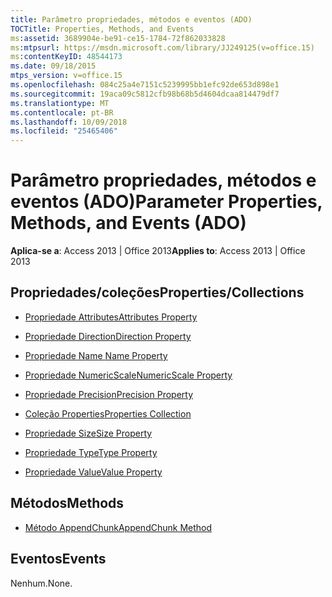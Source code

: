 ```yaml
---
title: Parâmetro propriedades, métodos e eventos (ADO)
TOCTitle: Properties, Methods, and Events
ms:assetid: 3689904e-be91-ce15-1784-72f862033828
ms:mtpsurl: https://msdn.microsoft.com/library/JJ249125(v=office.15)
ms:contentKeyID: 48544173
ms.date: 09/18/2015
mtps_version: v=office.15
ms.openlocfilehash: 084c25a4e7151c5239995bb1efc92de653d898e1
ms.sourcegitcommit: 19aca09c5812cfb98b68b5d4604dcaa814479df7
ms.translationtype: MT
ms.contentlocale: pt-BR
ms.lasthandoff: 10/09/2018
ms.locfileid: "25465406"
---
```

# <a name="parameter-properties-methods-and-events-ado"></a><span data-ttu-id="00cf1-102">Parâmetro propriedades, métodos e eventos (ADO)</span><span class="sxs-lookup"><span data-stu-id="00cf1-102">Parameter Properties, Methods, and Events (ADO)</span></span>


<span data-ttu-id="00cf1-103">**Aplica-se a**: Access 2013 | Office 2013</span><span class="sxs-lookup"><span data-stu-id="00cf1-103">**Applies to**: Access 2013 | Office 2013</span></span>

## <a name="propertiescollections"></a><span data-ttu-id="00cf1-104">Propriedades/coleções</span><span class="sxs-lookup"><span data-stu-id="00cf1-104">Properties/Collections</span></span>

- [<span data-ttu-id="00cf1-105">Propriedade Attributes</span><span class="sxs-lookup"><span data-stu-id="00cf1-105">Attributes Property</span></span>](attributes-property-ado.md)

- [<span data-ttu-id="00cf1-106">Propriedade Direction</span><span class="sxs-lookup"><span data-stu-id="00cf1-106">Direction Property</span></span>](direction-property-ado.md)

- [<span data-ttu-id="00cf1-107">Propriedade Name </span><span class="sxs-lookup"><span data-stu-id="00cf1-107">Name Property</span></span>](name-property-ado.md)

- [<span data-ttu-id="00cf1-108">Propriedade NumericScale</span><span class="sxs-lookup"><span data-stu-id="00cf1-108">NumericScale Property</span></span>](numericscale-property-ado.md)

- [<span data-ttu-id="00cf1-109">Propriedade Precision</span><span class="sxs-lookup"><span data-stu-id="00cf1-109">Precision Property</span></span>](precision-property-ado.md)

- [<span data-ttu-id="00cf1-110">Coleção Properties</span><span class="sxs-lookup"><span data-stu-id="00cf1-110">Properties Collection</span></span>](properties-collection-ado.md)

- [<span data-ttu-id="00cf1-111">Propriedade Size</span><span class="sxs-lookup"><span data-stu-id="00cf1-111">Size Property</span></span>](size-property-ado.md)

- [<span data-ttu-id="00cf1-112">Propriedade Type</span><span class="sxs-lookup"><span data-stu-id="00cf1-112">Type Property</span></span>](type-property-ado.md)

- [<span data-ttu-id="00cf1-113">Propriedade Value</span><span class="sxs-lookup"><span data-stu-id="00cf1-113">Value Property</span></span>](value-property-ado.md)

## <a name="methods"></a><span data-ttu-id="00cf1-114">Métodos</span><span class="sxs-lookup"><span data-stu-id="00cf1-114">Methods</span></span>

- [<span data-ttu-id="00cf1-115">Método AppendChunk</span><span class="sxs-lookup"><span data-stu-id="00cf1-115">AppendChunk Method</span></span>](appendchunk-method-ado.md)

## <a name="events"></a><span data-ttu-id="00cf1-116">Eventos</span><span class="sxs-lookup"><span data-stu-id="00cf1-116">Events</span></span>

<span data-ttu-id="00cf1-117">Nenhum.</span><span class="sxs-lookup"><span data-stu-id="00cf1-117">None.</span></span>

